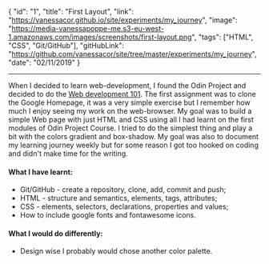{
"id": "1",
"title": "First Layout",
"link": "https://vanessacor.github.io/site/experiments/my_journey", "image": "https://media-vanessapoppe-me.s3-eu-west-1.amazonaws.com/images/screenshots/first-layout.png",
"tags": ["HTML", "CSS", "Git/GitHub"],
"gitHubLink": "https://github.com/vanessacor/site/tree/master/experiments/my_journey",
"date": "02/11/2019"
}

---

When I decided to learn web-development, I found the Odin Project and decided to do the [Web development 101](https://www.theodinproject.com/courses/web-development-101). The first assignment was to clone the Google Homepage, it was a very simple exercise but I remember how much I enjoy seeing my work on the web-browser.
My goal was to build a simple Web page with just HTML and CSS using all I had learnt on the first modules of Odin Project Course. I tried to do the simplest thing and play a bit with the colors gradient and box-shadow. My goal was also to document my learning journey weekly but for some reason I got too hooked on coding and didn't make time for the writing.

#### What I have learnt:

- Git/GitHub - create a repository, clone, add, commit and push;
- HTML - structure and semantics, elements, tags, attributes;
- CSS - elements, selectors, declarations, properties and values;
- How to include google fonts and fontawesome icons.

#### What I would do differently:

- Design wise I probably would chose another color palette.
